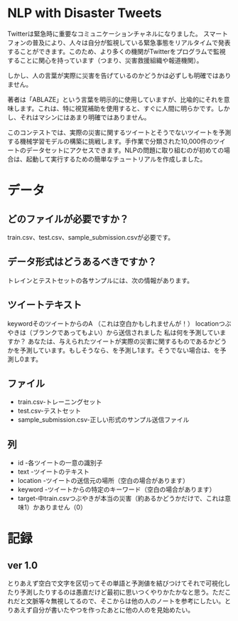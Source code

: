 # NLP with Disaster Tweets 
Twitterは緊急時に重要なコミュニケーションチャネルになりました。
スマートフォンの普及により、人々は自分が監視している緊急事態をリアルタイムで発表することができます。このため、より多くの機関がTwitterをプログラムで監視することに関心を持っています（つまり、災害救援組織や報道機関）。

しかし、人の言葉が実際に災害を告げているのかどうかは必ずしも明確ではありません。

著者は「ABLAZE」という言葉を明示的に使用していますが、比喩的にそれを意味します。これは、特に視覚補助を使用すると、すぐに人間に明らかです。しかし、それはマシンにはあまり明確ではありません。

このコンテストでは、実際の災害に関するツイートとそうでないツイートを予測する機械学習モデルの構築に挑戦します。手作業で分類された10,000件のツイートのデータセットにアクセスできます。NLPの問題に取り組むのが初めての場合は、起動して実行するための簡単なチュートリアルを作成しました。

# データ
## どのファイルが必要ですか？
train.csv、test.csv、sample_submission.csvが必要です。

## データ形式はどうあるべきですか？
トレインとテストセットの各サンプルには、次の情報があります。

## ツイートテキスト
keywordそのツイートからのA （これは空白かもしれませんが！）
locationつぶやきは（ブランクであってもよい）から送信されました
私は何を予測していますか？
あなたは、与えられたツイートが実際の災害に関するものであるかどうかを予測しています。もしそうなら、を予測し1ます。そうでない場合は、を予測し0ます。

## ファイル
* train.csv-トレーニングセット
* test.csv-テストセット
* sample_submission.csv-正しい形式のサンプル送信ファイル

## 列
* id -各ツイートの一意の識別子
* text -ツイートのテキスト
* location -ツイートの送信元の場所（空白の場合があります）
* keyword -ツイートからの特定のキーワード（空白の場合があります）
* target-中train.csvつぶやきが本当の災害（約あるかどうかだけで、これは意味1）かありません（0）

# 記録

## ver 1.0
とりあえず空白で文字を区切ってその単語と予測値を結びつけてそれで可視化したり予測したりするのは愚直だけど最初に思いつくやりかたかなと思う。ただこれだと文脈等々無視してるので、そこからは他の人のノートを参考にしたい。とりあえず自分が書いたやつを作ったあとに他の人のを見始めたい。
